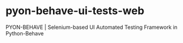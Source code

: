# pyon-behave-ui-tests-web
PYON-BEHAVE | Selenium-based UI Automated Testing Framework in Python-Behave
